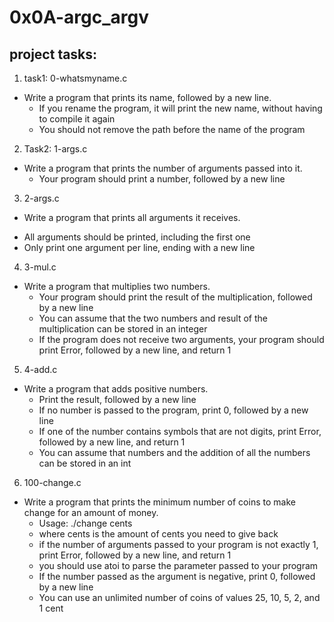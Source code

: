 # 0x0A-argc_argv
## project tasks:
1. task1: 0-whatsmyname.c
  * Write a program that prints its name, followed by a new line.
    - If you rename the program, it will print the new name, without having to compile it again
    - You should not remove the path before the name of the program
2. Task2: 1-args.c
  * Write a program that prints the number of arguments passed into it.
    - Your program should print a number, followed by a new line
3. 2-args.c
  * Write a program that prints all arguments it receives.
   - All arguments should be printed, including the first one
   - Only print one argument per line, ending with a new line
4. 3-mul.c
  * Write a program that multiplies two numbers.
    - Your program should print the result of the multiplication, followed by a new line
    - You can assume that the two numbers and result of the multiplication can be stored in an integer
    - If the program does not receive two arguments, your program should print Error, followed by a new line, and return 1
5. 4-add.c
  * Write a program that adds positive numbers.
    - Print the result, followed by a new line
    - If no number is passed to the program, print 0, followed by a new line
    - If one of the number contains symbols that are not digits, print Error, followed by a new line, and return 1
    - You can assume that numbers and the addition of all the numbers can be stored in an int
6. 100-change.c
  * Write a program that prints the minimum number of coins to make change for an amount of money.
    - Usage: ./change cents
    - where cents is the amount of cents you need to give back
    - if the number of arguments passed to your program is not exactly 1, print Error, followed by a new line, and return 1
    - you should use atoi to parse the parameter passed to your program
    - If the number passed as the argument is negative, print 0, followed by a new line
    - You can use an unlimited number of coins of values 25, 10, 5, 2, and 1 cent
